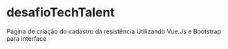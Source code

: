 # desafioTechTalent
 Página de criação do cadastro da resistência
 Utilizando Vue.Js e Bootstrap para interface